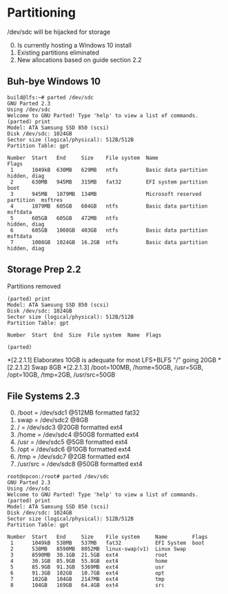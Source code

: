 Partitioning
============

/dev/sdc will be hijacked for storage 

0. Is currently hosting a Windows 10 install
0. Existing partitions eliminated
0. New allocations based on guide section 2.2

Buh-bye Windows 10
------------------
```
build@lfs:~# parted /dev/sdc
GNU Parted 2.3
Using /dev/sdc
Welcome to GNU Parted! Type 'help' to view a list of commands.
(parted) print                                                            
Model: ATA Samsung SSD 850 (scsi)
Disk /dev/sdc: 1024GB
Sector size (logical/physical): 512B/512B
Partition Table: gpt

Number  Start   End     Size    File system  Name                          Flags
 1      1049kB  630MB   629MB   ntfs         Basic data partition          hidden, diag
 2      630MB   945MB   315MB   fat32        EFI system partition          boot
 3      945MB   1079MB  134MB                Microsoft reserved partition  msftres
 4      1079MB  605GB   604GB   ntfs         Basic data partition          msftdata
 5      605GB   605GB   472MB   ntfs                                       hidden, diag
 6      605GB   1008GB  403GB   ntfs         Basic data partition          msftdata
 7      1008GB  1024GB  16.2GB  ntfs         Basic data partition          hidden, diag
```

Storage Prep 2.2
----------------
Partitions removed
```
(parted) print                                                            
Model: ATA Samsung SSD 850 (scsi)
Disk /dev/sdc: 1024GB
Sector size (logical/physical): 512B/512B
Partition Table: gpt

Number  Start  End  Size  File system  Name  Flags

(parted)
```
*[2.2.1.1] Elaborates 10GB is adequate for most LFS+BLFS "/" going 20GB 
*[2.2.1.2] Swap 8GB
*[2.2.1.3] /boot=100MB, /home=50GB, /usr=5GB, /opt=10GB, /tmp=2GB, /usr/src=50GB

File Systems 2.3
----------------
0. /boot = /dev/sdc1 @512MB formatted fat32
0. swap = /dev/sdc2 @8GB
0. / = /dev/sdc3 @20GB formatted ext4
0. /home = /dev/sdc4 @50GB formatted ext4
0. /usr = /dev/sdc5 @5GB formatted ext4
0. /opt = /dev/sdc6 @10GB formatted ext4
0. /tmp = /dev/sdc7 @2GB formatted ext4
0. /usr/src = /dev/sdc8 @50GB formatted ext4

```
root@opcon:/root# parted /dev/sdc
GNU Parted 2.3
Using /dev/sdc
Welcome to GNU Parted! Type 'help' to view a list of commands.
(parted) print                                                            
Model: ATA Samsung SSD 850 (scsi)
Disk /dev/sdc: 1024GB
Sector size (logical/physical): 512B/512B
Partition Table: gpt

Number  Start   End     Size    File system     Name        Flags
 1      1049kB  538MB   537MB   fat32           EFI System  boot
 2      538MB   8590MB  8052MB  linux-swap(v1)  Linux Swap
 3      8590MB  30.1GB  21.5GB  ext4            root
 4      30.1GB  85.9GB  55.8GB  ext4            home
 5      85.9GB  91.3GB  5369MB  ext4            usr
 6      91.3GB  102GB   10.7GB  ext4            opt
 7      102GB   104GB   2147MB  ext4            tmp
 8      104GB   169GB   64.4GB  ext4            src
```
